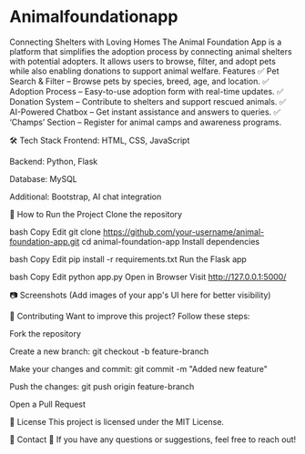 # Animalfoundationapp
Connecting Shelters with Loving Homes The Animal Foundation App is a platform that simplifies the adoption process by connecting animal shelters with potential adopters. It allows users to browse, filter, and adopt pets while also enabling donations to support animal welfare.
Features
✅ Pet Search & Filter – Browse pets by species, breed, age, and location.
✅ Adoption Process – Easy-to-use adoption form with real-time updates.
✅ Donation System – Contribute to shelters and support rescued animals.
✅ AI-Powered Chatbox – Get instant assistance and answers to queries.
✅ ‘Champs’ Section – Register for animal camps and awareness programs.

🛠 Tech Stack
Frontend: HTML, CSS, JavaScript

Backend: Python, Flask

Database: MySQL

Additional: Bootstrap, AI chat integration

🚀 How to Run the Project
Clone the repository

bash
Copy
Edit
git clone https://github.com/your-username/animal-foundation-app.git
cd animal-foundation-app
Install dependencies

bash
Copy
Edit
pip install -r requirements.txt
Run the Flask app

bash
Copy
Edit
python app.py
Open in Browser
Visit http://127.0.0.1:5000/

📷 Screenshots
(Add images of your app's UI here for better visibility)

🤝 Contributing
Want to improve this project? Follow these steps:

Fork the repository

Create a new branch: git checkout -b feature-branch

Make your changes and commit: git commit -m "Added new feature"

Push the changes: git push origin feature-branch

Open a Pull Request

📜 License
This project is licensed under the MIT License.

📩 Contact
💬 If you have any questions or suggestions, feel free to reach out!
